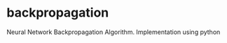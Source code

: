 backpropagation
===============

Neural Network Backpropagation Algorithm. Implementation using python
